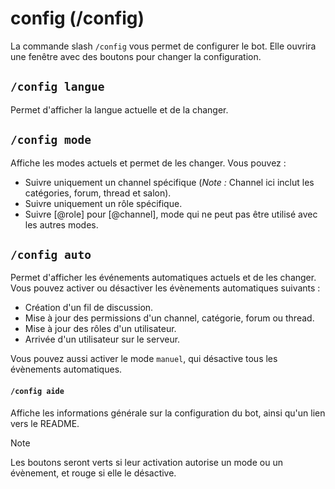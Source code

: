 # config (/config)

La commande slash `/config` vous permet de configurer le bot. Elle ouvrira une fenêtre avec des boutons pour changer la configuration.

## `/config langue`
Permet d'afficher la langue actuelle et de la changer.

## `/config mode`

Affiche les modes actuels et permet de les changer. Vous pouvez :
- Suivre uniquement un channel spécifique (_Note :_ Channel ici inclut les catégories, forum, thread et salon).
- Suivre uniquement un rôle spécifique.
- Suivre [@role] pour [@channel], mode qui ne peut pas être utilisé avec les autres modes.

## `/config auto`

Permet d'afficher les événements automatiques actuels et de les changer. Vous pouvez activer ou désactiver les évènements automatiques suivants :
- Création d'un fil de discussion.
- Mise à jour des permissions d'un channel, catégorie, forum ou thread.
- Mise à jour des rôles d'un utilisateur.
- Arrivée d'un utilisateur sur le serveur.

Vous pouvez aussi activer le mode `manuel`, qui désactive tous les évènements automatiques.

#### `/config aide`

Affiche les informations générale sur la configuration du bot, ainsi qu'un lien vers le README.

> [!NOTE] 
> Les boutons seront verts si leur activation autorise un mode ou un évènement, et rouge si elle le désactive.
